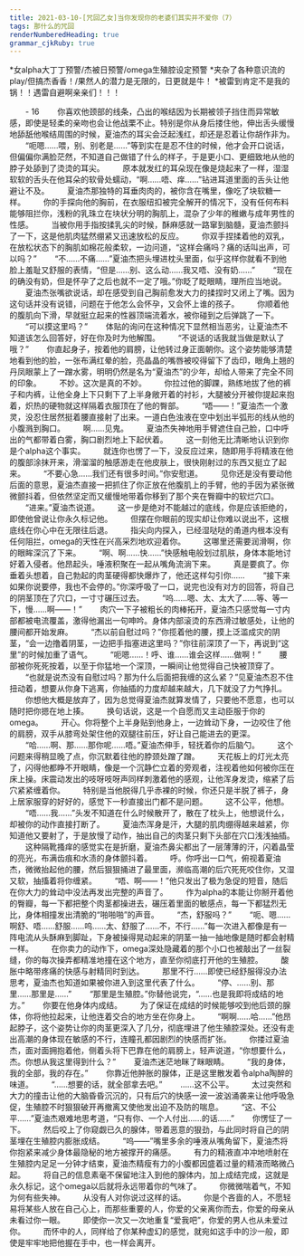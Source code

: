 ```yaml
---
title: 2021-03-10-[咒回乙女]当你发现你的老婆们其实并不爱你（7）
tags: 那什么的咒回
renderNumberedHeading: true
grammar_cjkRuby: true
---
```

*女alpha大丁丁预警/杰被日预警/omega生殖腔设定预警
*夹杂了各种意识流的play/但搞杰香香！/果然人的潜力是无限的，日更就是牛！
*被雷到肯定不是我的锅！！遇雷自避啊亲亲们！！！

　　- 16
　　你喜欢他颈部的线条，凸出的喉结因为长期被领子挡住而异常敏感，即使是轻柔的亲吻也会让他战栗不止。特别是你从身后搂住他，伸出舌头缓慢地舔舐他喉结周围的时候，夏油杰的耳尖会泛起浅红，却还是忍着让你胡作非为。
　　“呃嗯……喂，别、别老是……”等到实在是忍不住的时候，他才会开口说话，但偏偏你满脸茫然，不知道自己做错了什么的样子，于是更小口、更细致地从他的脖子处舔到了烫烫的耳尖。
　　原本就发红的耳朵现在像是烧起来了一样，湿湿软软的舌头在他耳朵的软骨处蠕动，“啊……唔、痒……”钻进耳道里面的舌头让他避让不及。
　　夏油杰那独特的耳垂肉肉的，被你含在嘴里，像吃了块软糖一样。
　　你的手探向他的胸前，在衣服纽扣被完全解开的情况下，没有任何布料能够阻拦你，浅粉的乳珠立在块状分明的胸肌上，混杂了少年的稚嫩与成年男性的性感。
　　当被你用手指按揉乳尖的时候，酥麻感就一路窜到脑髓，夏油杰颤抖了一下，这是他肌肉猛然绷紧又迅速放松的反应。
　　你双手捏揉着他的双乳，在放松状态下的胸肌如棉花般柔软，一边问道，“这样会痛吗？痛的话叫出声，可以吗？”
　　“不……不痛……”夏油杰把头埋进枕头里面，似乎这样你就看不到他脸上羞耻又舒服的表情，“但是……别、这么动……我又唔、没有奶……”
　　“现在的确没有奶，但是怀孕了之后也就不一定了哦。”你眨了眨眼睛，理所应当地说。
　　夏油杰张嘴欲说话，却在感受到自己胸前愈发大力的揉捏时又闭上了嘴。因为这句话并没有说错，问题在于他怎么会怀孕，又会怀上谁的孩子。
　　你顺着他的腹肌向下滑，早就挺立起来的性器顶端流着水，被你碰到之后弹跳了一下。
　　“可以摸这里吗？”
　　体贴的询问在这种情况下显然相当恶劣，让夏油杰不知道该怎么回答好，好在你及时为他解围。
　　“不说话的话我就当做是默认了哦？”
　　你直起身子，按着他的肩膀，让他转过身正面朝你。这个姿势能够清楚地看到他的脸，一张布满红晕的脸，亮晶晶的嘴唇被咬得留下了齿印，眼角上翘的丹凤眼蒙上了一蹭水雾，明明仍然是名为“夏油杰”的少年，却给人带来了完全不同的印象。
　　不妙。这次是真的不妙。
　　你拉过他的脚踝，熟练地拔了他的裤子和内裤，让他全身上下只剩下了上半身敞开着的衬衫，大腿被分开被你提起来抱着，炽热的硬物就这样隔着衣服顶在了他的臀部。
　　“唔——！”夏油杰一个激灵，没忍住居然挺着腰直接射了出来。一道白色浊液在空中划出半弧形的线从他的小腹溅到胸口。
　　啊……见鬼。
　　夏油杰失神地用手臂遮住自己脸，口中呼出的气都带着白雾，胸口剧烈地上下起伏着。
　　这一刻他无比清晰地认识到你是个alpha这个事实。
　　就连你也愣了一下，没反应过来，随即用手将精液在他的腹部涂抹开来，滑溜溜的触感游走在他皮肤上，很快刚射过的东西又挺立了起来。
　　“不要心急……我们还有很多时间。”你安慰道。
　　见你还是没有要动他后面的意思，夏油杰直接一把抓住了你正放在他腹肌上的手臂，他的手因为紧张微微颤抖着，但依然坚定而又缓慢地带着你移到了那个夹在臀瓣中的软烂穴口。
　　“进来。”夏油杰说道。
　　这一步是绝对不能越过的底线，你是应该拒绝的，即使他曾说让你永久标记他。
　　但摆在你眼前的现实却让你难以说出不，这根底线在你心中在无限往后退。
　　指尖向内探入，已经湿哒哒的甬道内根本没有任何阻拦，omega的天性在兴高采烈地欢迎着你。
　　这哪里还需要润滑啊，你的眼眸深沉了下来。
　　“啊、啊……快……”快感触电般划过肌肤，身体本能地讨好着入侵者。他昂起头，唾液积聚在一起从嘴角流淌下来。
　　真是要疯了。你垂着头想着，自己勃起的肉茎硬得都快爆炸了，他还这样勾引你……
　　“接下来如果你说要停，我也不会停的。”你深呼吸了一口，说完也没有对方的回答，将自己的阴茎顶在了穴口，一寸寸碾压过去。
　　“呜……嗯、太、太大了……等、等一下，慢……啊——！”
　　肉穴一下子被粗长的肉棒拓开，夏油杰只感觉每一寸内部都被电流覆盖，激得他漏出一句呻吟。身体内部滚烫的东西滑过敏感处，让他的腰间都开始发麻。
　　“杰以前自慰过吗？”你揽着他的腰，摸上泛滥成灾的阴茎，“会一边撸着阴茎，一边把手指塞进这里吗？”你往前深顶了一下，再说到“这里”的时候加重了语气。
　　“呃嗯……！呼、谁……谁会这样……做啊！”
　　腰部被你死死按着，以至于你猛地一个深顶，一瞬间让他觉得自己快被顶穿了。
　　“也就是说杰没有自慰过吗？那为什么后面把我缠的这么紧？”见夏油杰忍不住扭动着，想要从你身下逃离，你抽插的力度却越来越大，几下就没了力气挣扎。
　　你想他大概是放弃了，因为总觉得夏油杰就算发情了，只要他不愿意，也可以随时把你摁在地上揍。
　　换句话说，这是一个自愿而又主动臣服于你的omega。
　　开心。你将整个上半身贴到他身上，一边耸动下身，一边咬住了他的肩膀，双手从膝弯处架住他的双腿往前压，好让自己能进去的更深。
　　“哈……啊、那……那你呢……唔。”夏油杰伸手，轻抚着你的后脑勺。
　　这个问题来得稍显晚了点，你沉默着往他的脖颈处蹭了蹭。
　　天花板上的灯光太亮了，闪得他都睁不开眼睛，像是一个沉静伫立着的旁观者，注视着他如何被你压在床上操。床震动发出的吱呀吱呀声同样刺激着他的感观，让他浑身发烫，缩紧了后穴紧紧缠着你。
　　特别是当他脱得几乎赤裸的时候，你还只是半脱了裤子，身上居家服穿的好好的，感觉下一秒直接出门都不是问题。
　　这不公平，他想。
　　“唔……我……”头发不知道在什么时候散开了，散在了枕头上，他想说什么，却被你的动作直接打断了。
　　夏油杰浑身是汗，大腿的肌肉绷得越来越紧，你知道他又要射了，于是放慢了动作，抽出自己的肉茎只剩下头部在穴口浅浅抽插。
　　这种隔靴搔痒的感觉实在是折磨，夏油杰鼻尖都出了一层薄薄的汗，闪着晶莹的亮光，布满齿痕和水渍的身体颤抖着。
　　呼。你呼出一口气，俯视着夏油杰，微微抬起他的腰，然后狠狠捅进了最里面，濒临高潮的后穴死死咬住你，又湿又软，抽搐着将你缠紧。
　　“唔、啊——！”他只发出了极为急促的短音，随后在你大力的耸动中没法再发出完整的声音了。
　　作为alpha的本能让你掰开着他的臀瓣，每一下都把整个肉茎都操进去，碾压着里面的敏感点，每一下都猛烈无比，身体相撞发出清脆的“啪啪啪”的声音。
　　“杰，舒服吗？”
　　“呃、嗯……啊舒、唔……舒服……呜……太、舒服了……不，不行……”每一次进入都像是有一阵电流从头酥麻到脚趾，下身被操得晃动起来的阴茎一抽一抽地像是随时都会射精一样。
　　在你卖力的动作下，omega深处隐藏着的那个小口也被敲出了一丝裂缝，你的每次操弄都精准地撞在这个地方，直至你彻底打开他的生殖腔。
　　酸胀中略带疼痛的快感与射精同时到达。
　　那里不行……即使已经舒服得没办法思考，夏油杰也知道如果被你进入到这里代表了什么。
　　“停、……别、那里……那里是……”
　　“那里是生殖腔。”你替他说完，“……也是我即将成结的地方。”
　　你要在他身体内成结。
　　为了保证在成结的时候能够咬到他后颈的腺体，你将他拉起来，让他连着交合的地方坐在你身上。
　　“啊啊……哈……”他昂起脖子，这个姿势让你的肉茎更深入了几分，彻底埋进了他生殖腔深处。还没有走出高潮的身体现在敏感的不行，连瞳孔都因剧烈的快感而扩张。
　　你搂过夏油杰，面对面拥抱着他，侧着头将下巴靠在他的肩膀上，轻声说道，“你想要什么，杰。你想从我这里得到什么？”
　　夏油杰迷茫地眯了眯眼睛。
　　“我的身体，我的全部，我的存在。”
　　你靠近他肿胀的腺体，正是这里散发着令alpha陶醉的味道。
　　“……想要的话，就全部拿去吧。”
　　……这不公平。
　　太过突然和大力的撞击让他的大脑昏昏沉沉的，只有后穴的快感一波一波汹涌袭来让他呼吸急促，生殖腔不时狠狠破开再撤离又使他发出迫不及防的喘息。
　　“这、不公平……”夏油杰艰难地思考道，“只有你、一个人付出……的话……”
　　你愣怔了一下。
　　然后咬上了你窥觑已久的腺体，带着恶意的狠劲，与此同时将自己的阴茎埋在生殖腔内膨胀成结。
　　“呜——”嘴里多余的唾液从嘴角留下，夏油杰将你抱紧来减少身体最隐秘的地方被撑开的痛感。
　　有力的精液直冲冲地喷射在生殖腔内足足一分钟才结束，夏油杰精瘦有力的小腹都因盛着过量的精液而略微凸起。
　　将自己的信息素毫不保留地注入到他的腺体内，加上成结完成，这就是永久标记，这个omega以后就将永远带着你的气味了。
　　你微微喘着气，不知为何有些失神。
　　从没有人对你说过这样的话。
　　你是个吝啬的人，不愿轻易将某些人放在自己心上，而那些重要的人，你爱的父亲离你而去，你爱的母亲从未看过你一眼。
　　即使你一次又一次地重复“爱我吧”，你爱的男人也从未爱过你。
　　而怀中的人，同样给了你某种虚幻的感觉，就宛如这手中的沙一般，即使是牢牢地把他握在手中，也一样会离开。
　　

　　
